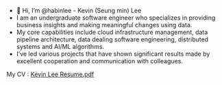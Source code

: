 - 👋 Hi, I’m @habinlee - Kevin (Seung min) Lee
- I am an undergraduate software engineer who specializes in providing business insights and making meaningful changes using data. 
- My core capabilities include cloud infrastructure management, data pipeline architecture, data dealing software engineering, distributed systems and AI/ML algorithms. 
- I’ve led various projects that have shown significant results made by excellent cooperation and communication with colleagues. 

My CV : [Kevin Lee Resume.pdf](https://github.com/habinlee/habinlee/files/6950405/Kevin.Lee.Resume.pdf)

<!---
habinlee/habinlee is a ✨ special ✨ repository because its `README.md` (this file) appears on your GitHub profile.
You can click the Preview link to take a look at your changes.
--->
